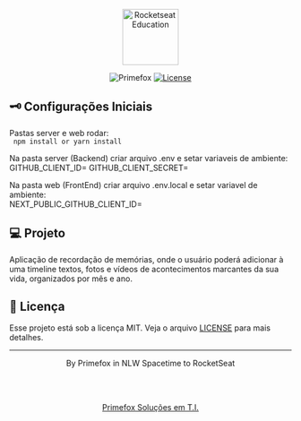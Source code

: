 <p align="center">
  <img alt="Rocketseat Education" src="https://primefox.com.br/ti/files/PrimeWall.jpg" width="100px" />
</p>

<p align="center">
  <img src="https://img.shields.io/static/v1?label=Primefox&message=Dev&color=yellow&style=flat-square" alt="Primefox" />
  <a href="LICENSE"><img  src="https://img.shields.io/static/v1?label=License&message=MIT&color=yellow&labelColor=202024" alt="License"></a>
</p>

## 🗝️ Configurações Iniciais
Pastas server e web rodar:</br>
<code>
npm install
or 
yarn install
</code>

Na pasta server (Backend) criar arquivo .env e setar variaveis de ambiente:</br>
GITHUB_CLIENT_ID=
GITHUB_CLIENT_SECRET=

Na pasta web (FrontEnd) criar arquivo .env.local e setar variavel de ambiente:</br>
NEXT_PUBLIC_GITHUB_CLIENT_ID=

## 💻 Projeto

Aplicação de recordação de memórias, onde o usuário poderá adicionar à uma timeline textos, fotos e vídeos de acontecimentos marcantes da sua vida, organizados por mês e ano.

## 📝 Licença

Esse projeto está sob a licença MIT. Veja o arquivo [LICENSE](LICENSE) para mais detalhes.

---

<p align="center">
  By Primefox in NLW Spacetime to RocketSeat
</p>

<!--START_SECTION:footer-->

<br />
<br />

<p align="center">
  <a href="https://www.instagram.com/primefoxti/" target="_blank">
    Primefox Soluções em T.I.
  </a>
</p>

<!--END_SECTION:footer-->

